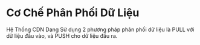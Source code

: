 # Cơ Chế Phân Phối Dữ Liệu

Hệ Thống CDN Dang Sử dụng 2 phương pháp phân phối dữ liệu là PULL với dữ liệu đầu vào, và PUSH cho dữ liệu đầu ra.
